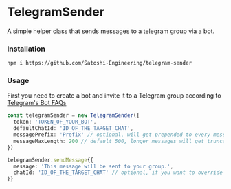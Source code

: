 # TelegramSender

A simple helper class that sends messages to a telegram group via a bot.

### Installation
```bash
npm i https://github.com/Satoshi-Engineering/telegram-sender
```

### Usage
First you need to create a bot and invite it to a Telegram group according to [Telegram's Bot FAQs](https://core.telegram.org/bots/faq#how-do-i-create-a-bot)


```typescript
const telegramSender = new TelegramSender({
  token: 'TOKEN_OF_YOUR_BOT',
  defaultChatId: 'ID_OF_THE_TARGET_CHAT',
  messagePrefix: 'Prefix' // optional, will get prepended to every message
  messageMaxLength: 200 // default 500, longer messages will get truncated and marked with '(Message Truncated)'
})

telegramSender.sendMessage{{
  message: 'This message will be sent to your group.',
  chatId: 'ID_OF_THE_TARGET_CHAT' // optional, if you want to override the defaultChatId specified in the instance
}}
```
